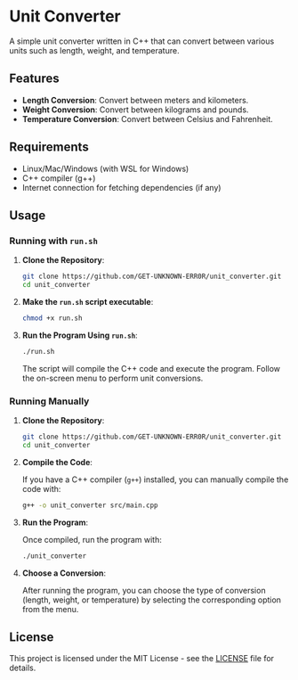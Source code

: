 # Unit Converter

A simple unit converter written in C++ that can convert between various units such as length, weight, and temperature.

## Features

- **Length Conversion**: Convert between meters and kilometers.
- **Weight Conversion**: Convert between kilograms and pounds.
- **Temperature Conversion**: Convert between Celsius and Fahrenheit.

## Requirements

- Linux/Mac/Windows (with WSL for Windows)
- C++ compiler (g++)
- Internet connection for fetching dependencies (if any)

## Usage

### Running with `run.sh`

1. **Clone the Repository**:

    ```sh
    git clone https://github.com/GET-UNKNOWN-ERR0R/unit_converter.git
    cd unit_converter
    ```

2. **Make the `run.sh` script executable**:

    ```sh
    chmod +x run.sh
    ```

3. **Run the Program Using `run.sh`**:

    ```sh
    ./run.sh
    ```

    The script will compile the C++ code and execute the program. Follow the on-screen menu to perform unit conversions.

### Running Manually

1. **Clone the Repository**:

    ```sh
    git clone https://github.com/GET-UNKNOWN-ERR0R/unit_converter.git
    cd unit_converter
    ```

2. **Compile the Code**:

    If you have a C++ compiler (`g++`) installed, you can manually compile the code with:

    ```sh
    g++ -o unit_converter src/main.cpp
    ```

3. **Run the Program**:

    Once compiled, run the program with:

    ```sh
    ./unit_converter
    ```

4. **Choose a Conversion**:

    After running the program, you can choose the type of conversion (length, weight, or temperature) by selecting the corresponding option from the menu.

## License

This project is licensed under the MIT License - see the [LICENSE](LICENSE) file for details.
